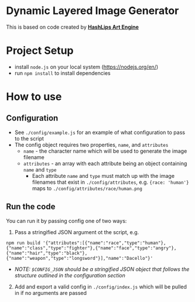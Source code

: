 # Dynamic Layered Image Generator

This is based on code created by [**HashLips Art Engine**](https://github.com/HashLips/hashlips_art_engine)

# Project Setup
- install `node.js` on your local system (https://nodejs.org/en/)
- run `npm install` to install dependencies

# How to use

## Configuration
- See `./config/example.js` for an example of what configuration to pass to the script
- The config object requires two properties, `name`, and `attributes`
  - `name` - the character name which will be used to generate the image filename
  - `attributes` - an array with each attribute being an object containing `name` and `type`
    - Each attribute `name` and `type` must match up with the image filenames that exist in `./config/attributes`, e.g. `{race: 'human'}` maps to `./config/attributes/race/human.png`

## Run the code
You can run it by passing config one of two ways:
1. Pass a stringified JSON argument ot the script, e.g.
  ```
  npm run build '{"attributes":[{"name":"race","type":"human"},{"name":"class","type":"fighter"},{"name":"face","type":"angry"},{"name":"hair","type":"black"},{"name":"weapon","type":"longsword"}],"name":"Dacello"}'
  ```
  - *NOTE: `$CONFIG_JSON` should be a stringified JSON object that follows the structure outlined in the configuration section*
2. Add and export a valid config in `./config/index.js` which will be pulled in if no arguments are passed
